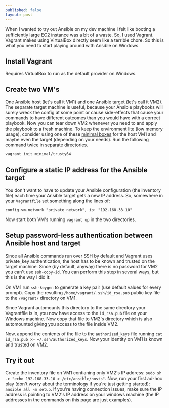 ```yaml
---
published: false
layout: post
---
```


When I wanted to try out Ansible on my dev machine I felt like booting a sufficiently large EC2 instance was a bit of a waste. So, I used Vagrant. Vagrant makes using VirtualBox directly seem like a terrible chore. So this is what you need to start playing around with Ansible on Windows.

## Install Vagrant
Requires VirtualBox to run as the default provider on Windows.

## Create two VM's
One Ansible host (let's call it VM1) and one Ansible target (let's call it VM2). The separate target machine is useful, because your Ansible playbooks will surely wreck the config at some point or cause side-effects that cause your commands to have different outcomes than you would have with a correct playbook. Now you can tear down VM2 whenever you need to and apply the playbook to a fresh machine. To keep the environment lite (low memory usage), consider using one of these [minimal boxes](https://atlas.hashicorp.com/minimal) for the host VM1 and maybe even the target (depending on your needs). Run the following command twice in separate directories.

    vagrant init minimal/trusty64

## Configure a static IP address for the Ansible target
You don't want to have to update your Ansible configuration (the inventory file) each time your Ansible target gets a new IP address. So, somewhere in your `Vagrantfile` set something along the lines of:

    config.vm.network "private_network", ip: "192.168.33.10"

Now start both VM's running `vagrant up` in the two directories.

## Setup password-less authentication between Ansible host and target
Since all Ansible commands run over SSH by default and Vagrant uses private_key authentication, the host has to be known and trusted on the target machine. Since (by default, anyway) there is no password for VM2 you can't use `ssh-copy-id`. You can perform this step in several ways, but this is the way I did it:

On VM1 run `ssh-keygen` to generate a key pair (use default values for every prompt). Copy the resulting `/home/vagrant/.ssh/id_rsa.pub` public key file to the `/vagrant/` directory on VM1. 

Since Vagrant automounts this directory to the same directory your Vagrantfile is in, you now have access to the `id_rsa.pub` file on your Windows machine. Now copy that file to VM2's directory which is also automounted giving you access to the file inside VM2. 

Now, append the contents of the file to the `authorized_keys` file running `cat id_rsa.pub >> ~/.ssh/authorized_keys`. Now your identity on VM1 is known and trusted on VM2.

## Try it out
Create the inventory file on VM1 contianing only VM2's IP address: `sudo sh -c "echo 192.168.33.10 > /etc/ansible/hosts"`. Now, run your first ad-hoc play (don't worry about the terminology if you're just getting started): `ansible all -m setup`. If you're having connection issues, make sure the IP address is pointing to VM2's IP address on your windows machine (the IP addresses in the commands on this page are just examples).
    
